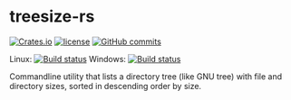# treesize-rs

[![Crates.io](https://img.shields.io/crates/v/treesize.svg?maxAge=2592000?style=plastic)](https://crates.io/crates/treesize) [![license](https://img.shields.io/crates/l/treesize.svg?maxAge=2592000?style=plastic)](https://github.com/melak47/treesize-rs/blob/master/LICENSE) [![GitHub commits](https://img.shields.io/github/commits-since/melak47/treesize-rs/v0.1.0.svg?maxAge=2592000?style=plastic)](https://github.com/melak47/treesize-rs)

Linux: [![Build status](https://img.shields.io/travis/melak47/treesize-rs/master.svg?maxAge=2592000?style=plastic)](https://travis-ci.org/melak47/treesize-rs)
Windows: [![Build status](https://ci.appveyor.com/api/projects/status/3as532ws1ib9re2x/branch/master?svg=true)](https://ci.appveyor.com/project/melak47/treesize-rs/branch/master)

Commandline utility that lists a directory tree (like GNU tree) with file and directory sizes, sorted in descending order by size.
